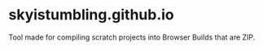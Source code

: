# skyistumbling.github.io
Tool made for compiling scratch projects into Browser Builds that are ZIP.
